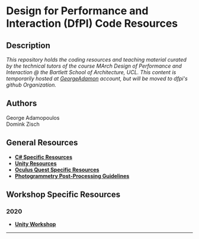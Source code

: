 Design for Performance and Interaction (DfPI) Code Resources
===

Description
---
_This repository holds the coding resources and teaching material curated by the technical tutors of the course MArch Design of Performance and Interaction @ the Bartlett School of Architecture, UCL. This content is temporarily hosted at [GeorgeAdamon](https://github.com/GeorgeAdamon) account, but will be moved to dfpi's github Organization._

Authors
---
George Adamopoulos  
Domink Zisch

General Resources
---
* [**C# Specific Resources**](https://github.com/GeorgeAdamon/dfpi/blob/master/general/C%23%20Resources.md#c-programming-basics)
* [**Unity Resources**](https://github.com/GeorgeAdamon/dfpi/blob/master/general/Unity_Resources.md)
* [**Oculus Quest Specific Resources**](https://github.com/GeorgeAdamon/dfpi/blob/master/general/Oculus_Quest_Resources.md)
* [**Photogrammetry Post-Processing Guidelines**](https://github.com/GeorgeAdamon/dfpi/blob/master/general/Photogrammetry_PostProcessing_Guidelines.md)

Workshop Specific Resources
---
### 2020
* [**Unity Workshop**](https://github.com/GeorgeAdamon/dfpi/tree/master/workshops/unity)

---
